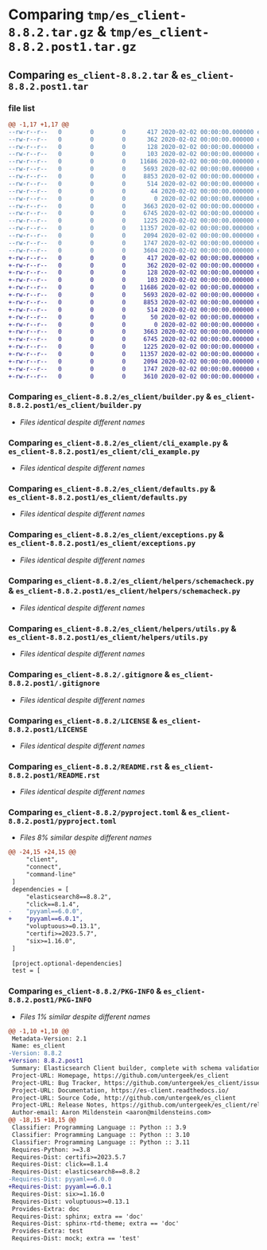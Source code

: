 # Comparing `tmp/es_client-8.8.2.tar.gz` & `tmp/es_client-8.8.2.post1.tar.gz`

## Comparing `es_client-8.8.2.tar` & `es_client-8.8.2.post1.tar`

### file list

```diff
@@ -1,17 +1,17 @@
--rw-r--r--   0        0        0      417 2020-02-02 00:00:00.000000 es_client-8.8.2/.readthedocs.yaml
--rw-r--r--   0        0        0      362 2020-02-02 00:00:00.000000 es_client-8.8.2/cli.py
--rw-r--r--   0        0        0      128 2020-02-02 00:00:00.000000 es_client-8.8.2/example.yml
--rw-r--r--   0        0        0      103 2020-02-02 00:00:00.000000 es_client-8.8.2/es_client/__init__.py
--rw-r--r--   0        0        0    11686 2020-02-02 00:00:00.000000 es_client-8.8.2/es_client/builder.py
--rw-r--r--   0        0        0     5693 2020-02-02 00:00:00.000000 es_client-8.8.2/es_client/cli_example.py
--rw-r--r--   0        0        0     8853 2020-02-02 00:00:00.000000 es_client-8.8.2/es_client/defaults.py
--rw-r--r--   0        0        0      514 2020-02-02 00:00:00.000000 es_client-8.8.2/es_client/exceptions.py
--rw-r--r--   0        0        0       44 2020-02-02 00:00:00.000000 es_client-8.8.2/es_client/version.py
--rw-r--r--   0        0        0        0 2020-02-02 00:00:00.000000 es_client-8.8.2/es_client/helpers/__init__.py
--rw-r--r--   0        0        0     3663 2020-02-02 00:00:00.000000 es_client-8.8.2/es_client/helpers/schemacheck.py
--rw-r--r--   0        0        0     6745 2020-02-02 00:00:00.000000 es_client-8.8.2/es_client/helpers/utils.py
--rw-r--r--   0        0        0     1225 2020-02-02 00:00:00.000000 es_client-8.8.2/.gitignore
--rw-r--r--   0        0        0    11357 2020-02-02 00:00:00.000000 es_client-8.8.2/LICENSE
--rw-r--r--   0        0        0     2094 2020-02-02 00:00:00.000000 es_client-8.8.2/README.rst
--rw-r--r--   0        0        0     1747 2020-02-02 00:00:00.000000 es_client-8.8.2/pyproject.toml
--rw-r--r--   0        0        0     3604 2020-02-02 00:00:00.000000 es_client-8.8.2/PKG-INFO
+-rw-r--r--   0        0        0      417 2020-02-02 00:00:00.000000 es_client-8.8.2.post1/.readthedocs.yaml
+-rw-r--r--   0        0        0      362 2020-02-02 00:00:00.000000 es_client-8.8.2.post1/cli.py
+-rw-r--r--   0        0        0      128 2020-02-02 00:00:00.000000 es_client-8.8.2.post1/example.yml
+-rw-r--r--   0        0        0      103 2020-02-02 00:00:00.000000 es_client-8.8.2.post1/es_client/__init__.py
+-rw-r--r--   0        0        0    11686 2020-02-02 00:00:00.000000 es_client-8.8.2.post1/es_client/builder.py
+-rw-r--r--   0        0        0     5693 2020-02-02 00:00:00.000000 es_client-8.8.2.post1/es_client/cli_example.py
+-rw-r--r--   0        0        0     8853 2020-02-02 00:00:00.000000 es_client-8.8.2.post1/es_client/defaults.py
+-rw-r--r--   0        0        0      514 2020-02-02 00:00:00.000000 es_client-8.8.2.post1/es_client/exceptions.py
+-rw-r--r--   0        0        0       50 2020-02-02 00:00:00.000000 es_client-8.8.2.post1/es_client/version.py
+-rw-r--r--   0        0        0        0 2020-02-02 00:00:00.000000 es_client-8.8.2.post1/es_client/helpers/__init__.py
+-rw-r--r--   0        0        0     3663 2020-02-02 00:00:00.000000 es_client-8.8.2.post1/es_client/helpers/schemacheck.py
+-rw-r--r--   0        0        0     6745 2020-02-02 00:00:00.000000 es_client-8.8.2.post1/es_client/helpers/utils.py
+-rw-r--r--   0        0        0     1225 2020-02-02 00:00:00.000000 es_client-8.8.2.post1/.gitignore
+-rw-r--r--   0        0        0    11357 2020-02-02 00:00:00.000000 es_client-8.8.2.post1/LICENSE
+-rw-r--r--   0        0        0     2094 2020-02-02 00:00:00.000000 es_client-8.8.2.post1/README.rst
+-rw-r--r--   0        0        0     1747 2020-02-02 00:00:00.000000 es_client-8.8.2.post1/pyproject.toml
+-rw-r--r--   0        0        0     3610 2020-02-02 00:00:00.000000 es_client-8.8.2.post1/PKG-INFO
```

### Comparing `es_client-8.8.2/es_client/builder.py` & `es_client-8.8.2.post1/es_client/builder.py`

 * *Files identical despite different names*

### Comparing `es_client-8.8.2/es_client/cli_example.py` & `es_client-8.8.2.post1/es_client/cli_example.py`

 * *Files identical despite different names*

### Comparing `es_client-8.8.2/es_client/defaults.py` & `es_client-8.8.2.post1/es_client/defaults.py`

 * *Files identical despite different names*

### Comparing `es_client-8.8.2/es_client/exceptions.py` & `es_client-8.8.2.post1/es_client/exceptions.py`

 * *Files identical despite different names*

### Comparing `es_client-8.8.2/es_client/helpers/schemacheck.py` & `es_client-8.8.2.post1/es_client/helpers/schemacheck.py`

 * *Files identical despite different names*

### Comparing `es_client-8.8.2/es_client/helpers/utils.py` & `es_client-8.8.2.post1/es_client/helpers/utils.py`

 * *Files identical despite different names*

### Comparing `es_client-8.8.2/.gitignore` & `es_client-8.8.2.post1/.gitignore`

 * *Files identical despite different names*

### Comparing `es_client-8.8.2/LICENSE` & `es_client-8.8.2.post1/LICENSE`

 * *Files identical despite different names*

### Comparing `es_client-8.8.2/README.rst` & `es_client-8.8.2.post1/README.rst`

 * *Files identical despite different names*

### Comparing `es_client-8.8.2/pyproject.toml` & `es_client-8.8.2.post1/pyproject.toml`

 * *Files 8% similar despite different names*

```diff
@@ -24,15 +24,15 @@
     "client",
     "connect",
     "command-line"
 ]
 dependencies = [
     "elasticsearch8==8.8.2",
     "click==8.1.4",
-    "pyyaml==6.0.0",
+    "pyyaml==6.0.1",
     "voluptuous>=0.13.1",
     "certifi>=2023.5.7",
     "six>=1.16.0",
 ]
 
 [project.optional-dependencies]
 test = [
```

### Comparing `es_client-8.8.2/PKG-INFO` & `es_client-8.8.2.post1/PKG-INFO`

 * *Files 1% similar despite different names*

```diff
@@ -1,10 +1,10 @@
 Metadata-Version: 2.1
 Name: es_client
-Version: 8.8.2
+Version: 8.8.2.post1
 Summary: Elasticsearch Client builder, complete with schema validation
 Project-URL: Homepage, https://github.com/untergeek/es_client
 Project-URL: Bug Tracker, https://github.com/untergeek/es_client/issues
 Project-URL: Documentation, https://es-client.readthedocs.io/
 Project-URL: Source Code, http://github.com/untergeek/es_client
 Project-URL: Release Notes, https://github.com/untergeek/es_client/releases
 Author-email: Aaron Mildenstein <aaron@mildensteins.com>
@@ -18,15 +18,15 @@
 Classifier: Programming Language :: Python :: 3.9
 Classifier: Programming Language :: Python :: 3.10
 Classifier: Programming Language :: Python :: 3.11
 Requires-Python: >=3.8
 Requires-Dist: certifi>=2023.5.7
 Requires-Dist: click==8.1.4
 Requires-Dist: elasticsearch8==8.8.2
-Requires-Dist: pyyaml==6.0.0
+Requires-Dist: pyyaml==6.0.1
 Requires-Dist: six>=1.16.0
 Requires-Dist: voluptuous>=0.13.1
 Provides-Extra: doc
 Requires-Dist: sphinx; extra == 'doc'
 Requires-Dist: sphinx-rtd-theme; extra == 'doc'
 Provides-Extra: test
 Requires-Dist: mock; extra == 'test'
```

